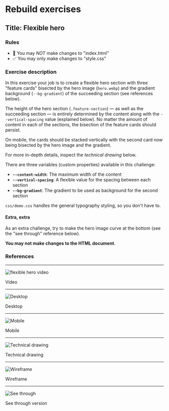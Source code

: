 # Rebuild exercises

## Title: Flexible hero

### Rules

- 🚫 You may _NOT_ make changes to "index.html"
- ✅ You may only make changes to "style.css"

### Exercise description

In this exercise your job is to create a flexible hero section with three "feature cards" bisected by the hero image (`hero.webp`) and the gradient background (`--bg-gradient`) of the succeeding section (see references below).

The height of the hero section (`.feature-section`) — as well as the succeeding section — is entirely determined by the content along with the `--vertical-spacing` value (explained below). No matter the amount of content in each of the sections, the bisection of the feature cards should persist.

On mobile, the cards should be stacked vertically with the second card now being bisected by the hero image and the gradient.

For more in-depth details, inspect the _technical drawing_ below.

There are three variables (custom properties) available in this challenge:

- **`--content-width`**: The maximum width of the content
- **`--vertical-spacing`**: A flexible value for the spacing between each section
- **`--bg-gradient`**: The gradient to be used as background for the second section

`css/demo.css` handles the general typography styling, so you don't have to.

#### Extra, extra

As an extra challenge, try to make the hero image curve at the bottom (see the "see through" reference below).

**You may not make changes to the HTML document**.

### References

---

![flexible hero video](readme-assets/flexible-hero-1.webp "flexible hero video")

Video

---

![Desktop](readme-assets/fh-desktop.webp "Desktop")

Desktop

---

![Mobile](readme-assets/fh-mobile.webp "Mobile")

Mobile

---

![Technical drawing](readme-assets/technical-drawing.webp "Technical drawing")

Technical drawing

---

![Wireframe](readme-assets/challenge-wireframe.webp "Wireframe")

Wireframe

---

![See through](readme-assets/challenge-pesticide.webp "See through")

See through version
